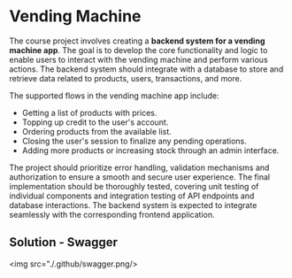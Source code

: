 # Vending Machine

The course project involves creating a **backend system for a vending machine app**. The goal is to develop the core functionality and logic to enable users to interact with the vending machine and perform various actions. The backend system should integrate with a database to store and retrieve data related to products, users, transactions, and more.

The supported flows in the vending machine app include:

- Getting a list of products with prices.
- Topping up credit to the user's account.
- Ordering products from the available list.
- Closing the user's session to finalize any pending operations.
- Adding more products or increasing stock through an admin interface.

The project should prioritize error handling, validation mechanisms and authorization to ensure a smooth and secure user experience. The final implementation should be thoroughly tested, covering unit testing of individual components and integration testing of API endpoints and database interactions. The backend system is expected to integrate seamlessly with the corresponding frontend application.

## Solution - Swagger

<img src="./.github/swagger.png/>
